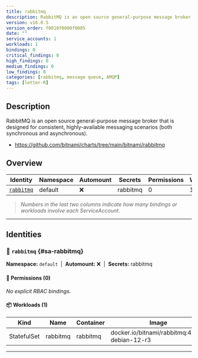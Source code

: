 ```yaml
---
title: rabbitmq
description: RabbitMQ is an open source general-purpose message broker that is designed for consistent, highly-available messaging scenarios (both synchronous and asynchronous).
version: v16.0.5
version_order: f0010f0000f0005
date: ""
service_accounts: 1
workloads: 1
bindings: 0
critical_findings: 0
high_findings: 0
medium_findings: 0
low_findings: 0
categories: [rabbitmq, message queue, AMQP]
tags: [letter-R]
---
```


## Description

RabbitMQ is an open source general-purpose message broker that is designed for consistent, highly-available messaging scenarios (both synchronous and asynchronous).

- https://github.com/bitnami/charts/tree/main/bitnami/rabbitmq

## Overview

| Identity                   | Namespace | Automount | Secrets  | Permissions | Workloads | Risk |
| -------------------------- | --------- | --------- | -------- | ----------- | --------- | ---- |
| [`rabbitmq`](#sa-rabbitmq) | default   | ❌        | rabbitmq | 0           | 1         | —    |

> _Numbers in the last two columns indicate how many bindings or workloads involve each ServiceAccount._

---

## Identities

### 🤖 `rabbitmq` {#sa-rabbitmq}

**Namespace:** `default` &nbsp;|&nbsp; **Automount:** ❌ &nbsp;|&nbsp; **Secrets:** rabbitmq

#### 🔑 Permissions (0)

_No explicit RBAC bindings._

#### 📦 Workloads (1)

| Kind        | Name     | Container | Image                                         |
| ----------- | -------- | --------- | --------------------------------------------- |
| StatefulSet | rabbitmq | rabbitmq  | docker.io/bitnami/rabbitmq:4.1.0-debian-12-r3 |

---
